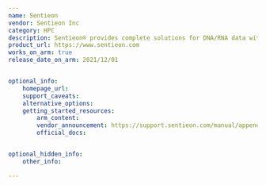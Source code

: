 ```yaml
---
name: Sentieon
vendor: Sentieon Inc
category: HPC
description: Sentieon® provides complete solutions for DNA/RNA data with software that is deployable on any generic CPU-based computing system. The software improves upon the BWA, STAR and Minimap2 aligners with accelerated alignment speeds while producing identical output. 
product_url: https://www.sentieon.com
works_on_arm: true
release_date_on_arm: 2021/12/01


optional_info:
    homepage_url: 
    support_caveats:
    alternative_options:
    getting_started_resources:
        arm_content: 
        vendor_announcement: https://support.sentieon.com/manual/appendix/releasenotes/
        official_docs: 


optional_hidden_info:
    other_info:

---
```

